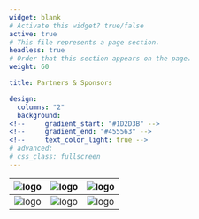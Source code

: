 ```yaml
---
widget: blank
# Activate this widget? true/false
active: true
# This file represents a page section.
headless: true
# Order that this section appears on the page.
weight: 60

title: Partners & Sponsors

design:
  columns: "2"
  background:
<!--     gradient_start: "#1D2D3B" -->
<!--     gradient_end: "#455563" -->
<!--     text_color_light: true -->
# advanced:
# css_class: fullscreen
---
```


| ![logo](logos/banner-horizontal-default-en.png)| ![logo](logos/c4dm_qml-logo.png) | ![logo](logos/Uniol_kompakt_cmyk_2.png) |
| :-: | :-: | :-: |
| ![logo](logos/ACTOR_logo_colour_fullname.png) | ![logo](logos/TELOGLIO_LOGO_EN-01-1024x432.png) | ![logo](logos/logo.png) |


<!-- ## Gold Sponsors

- Sponsor 1
- Sponsor 2

## Silver Sponsors

- Sponsor 3
- Sponsor 4

## Bronze Sponsors

- Sponsor 5
- Sponsor 6 -->
